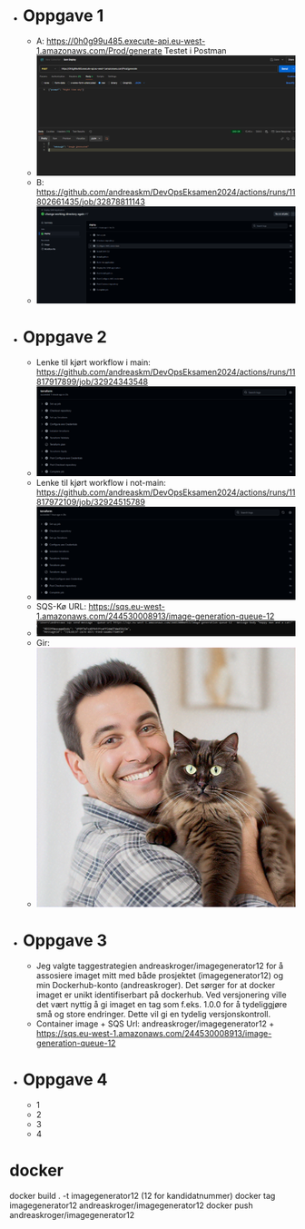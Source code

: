 * # Oppgave 1
    * A: https://0h0g99u485.execute-api.eu-west-1.amazonaws.com/Prod/generate
          Testet i Postman 
    * ![img.png](images/img.png)
    * B: https://github.com/andreaskm/DevOpsEksamen2024/actions/runs/11802661435/job/32878811143
    * ![img.png](images/img2.png)
* # Oppgave 2
    * Lenke til kjørt workflow i main: https://github.com/andreaskm/DevOpsEksamen2024/actions/runs/11817917899/job/32924343548
    * ![img.png](images/img4.png)
    * Lenke til kjørt workflow i not-main: https://github.com/andreaskm/DevOpsEksamen2024/actions/runs/11817972109/job/32924515789
    * ![img.png](images/img5.png)
    * SQS-Kø URL: https://sqs.eu-west-1.amazonaws.com/244530008913/image-generation-queue-12
    * ![img.png](images/img3.png)
    * Gir:
    * ![titan_2072890238.png](images/titan_2072890238.png)
* # Oppgave 3
    * Jeg valgte taggestrategien andreaskroger/imagegenerator12 for å assosiere imaget mitt med både prosjektet (imagegenerator12) og min Dockerhub-konto (andreaskroger). Det sørger for at docker imaget er unikt identifiserbart på dockerhub. Ved versjonering ville det vært nyttig å gi imaget en tag som f.eks. 1.0.0 for å tydeliggjøre små og store endringer. Dette vil gi en tydelig versjonskontroll.
    * Container image + SQS Url: andreaskroger/imagegenerator12 + https://sqs.eu-west-1.amazonaws.com/244530008913/image-generation-queue-12
* # Oppgave 4
    * 1
    * 2
    * 3
    * 4

# docker
docker build . -t imagegenerator12 (12 for kandidatnummer)
docker tag imagegenerator12 andreaskroger/imagegenerator12
docker push andreaskroger/imagegenerator12 
